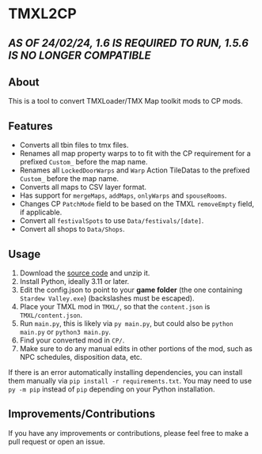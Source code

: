 # TMXL2CP

## _AS OF 24/02/24, 1.6 IS REQUIRED TO RUN, 1.5.6 IS NO LONGER COMPATIBLE_

## About

This is a tool to convert TMXLoader/TMX Map toolkit mods to CP mods.

## Features

* Converts all tbin files to tmx files.
* Renames all map property warps to to fit with the CP requirement for a prefixed `Custom_` before the map name.
* Renames all `LockedDoorWarps` and `Warp` Action TileDatas to the prefixed `Custom_` before the map name.
* Converts all maps to CSV layer format.
* Has support for `mergeMaps`, `addMaps`, `onlyWarps` and `spouseRooms`.
* Changes CP `PatchMode` field to be based on the TMXL `removeEmpty` field, if applicable.
* Convert all `festivalSpots` to use `Data/festivals/[date]`.
* Convert all shops to `Data/Shops`.

## Usage

1. Download the [source code](https://github.com/AnotherPillow/TMXL2CP/archive/refs/heads/main.zip) and unzip it.
2. Install Python, ideally 3.11 or later.
3. Edit the config.json to point to your **game folder** (the one containing `Stardew Valley.exe`) (backslashes must be escaped).
4. Place your TMXL mod in `TMXL/`, so that the `content.json` is `TMXL/content.json`.
5. Run `main.py`, this is likely via `py main.py`, but could also be `python main.py` or `python3 main.py`.
6. Find your converted mod in `CP/`.
7. Make sure to do any manual edits in other portions of the mod, such as NPC schedules, disposition data, etc.

If there is an error automatically installing dependencies, you can install them manually via `pip install -r requirements.txt`. You may need to use `py -m pip` instead of `pip` depending on your Python installation.

## Improvements/Contributions

If you have any improvements or contributions, please feel free to make a pull request or open an issue.
